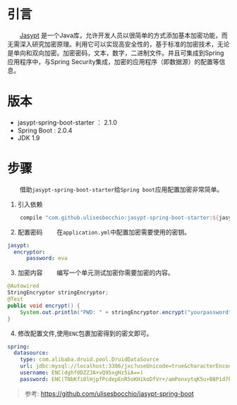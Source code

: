 
# 引言

　　[Jasypt](http://jasypt.org/) 是一个Java库，允许开发人员以很简单的方式添加基本加密功能，而无需深入研究加密原理。利用它可以实现高安全性的，基于标准的加密技术，无论是单向和双向加密。加密密码，文本，数字，二进制文件。并且可集成到Spring应用程序中，与Spring Security集成，加密的应用程序（即数据源）的配置等信息。

# 版本

- jasypt-spring-boot-starter ： 2.1.0
- Spring Boot : 2.0.4
- JDK 1.9

# 步骤
　　借助`jasypt-spring-boot-starter`给`Spring boot`应用配置加密非常简单。   

1. 引入依赖
  ```groovy
      compile "com.github.ulisesbocchio:jasypt-spring-boot-starter:${jasypt}"
  ```
2. 配置密码
　　在`application.yml`中配置加密需要使用的密钥。
  ```yaml
  jasypt:
  	encryptor:
    	password: eva
  ```
3. 加密内容
　　编写一个单元测试加密你需要加密的内容。
```java
@Autowired
StringEncryptor stringEncryptor;
@Test
public void encrypt() {
    System.out.println("PWD: " + stringEncryptor.encrypt("yourpassword"));
}
```
4. 修改配置文件,使用`ENC`包裹加密得到的密文即可。
```yaml
spring:
  datasource:
    type: com.alibaba.druid.pool.DruidDataSource
    url: jdbc:mysql://localhost:3306/jxc?useUnicode=true&characterEncoding=UTF-8&serverTimezone=UTC
    username: ENC(dghf0DZZJA+vQ95xgHz5iA==)
    password: ENC(TNbKfi0lHjpfPcdepEnR5oKHikoDfVr+/amPonxytqK5u+B8Pid7k4hmlGUOhv+6QxEuB3gjJPPn7L8ishuFYym/Gr59qRO6Uf5/XiyT+3FUTujtyybxUjTyo4CO1wKe+zubp27QVYM=)
```



> 参考: https://github.com/ulisesbocchio/jasypt-spring-boot